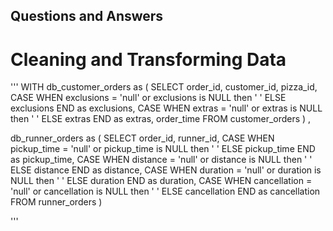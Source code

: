 ## Questions and Answers
# Cleaning and Transforming Data
'''
WITH
db_customer_orders as (
  SELECT 
  	order_id,
  	customer_id,
  	pizza_id,
  	CASE WHEN exclusions = 'null' or exclusions is NULL then ' ' ELSE exclusions END as exclusions,
  	CASE WHEN extras = 'null' or extras is NULL then ' ' ELSE extras END as extras,
  	order_time
  FROM
  	customer_orders
)
,

db_runner_orders as (
  SELECT
  	order_id,
  	runner_id,
  	CASE WHEN pickup_time = 'null' or pickup_time is NULL then ' ' ELSE pickup_time END as pickup_time,
  	CASE WHEN distance = 'null' or distance is NULL then ' ' ELSE distance END as distance,
  	CASE WHEN duration = 'null' or duration is NULL then ' ' ELSE duration END as duration,
  	CASE WHEN cancellation = 'null' or cancellation is NULL then ' ' ELSE cancellation END as cancellation
  FROM
  	runner_orders
  )
 
'''
